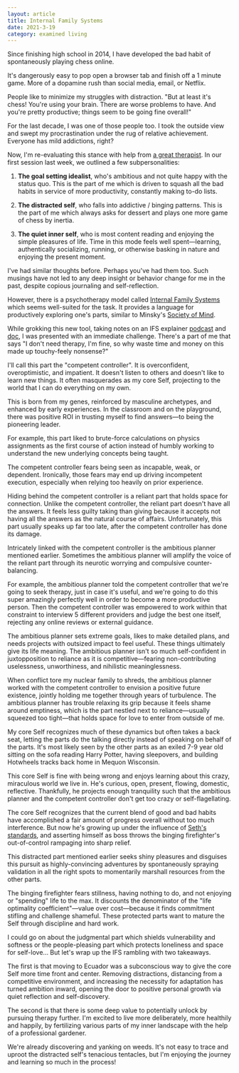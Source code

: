 ```yaml
---
layout: article
title: Internal Family Systems
date: 2021-3-19
category: examined living
---
```


Since finishing high school in 2014, I have developed the bad habit of spontaneously playing chess online.

It's dangerously easy to pop open a browser tab and finish off a 1 minute game. More of a dopamine rush than social media, email, or Netflix.

People like to minimize my struggles with distraction. "But at least it's chess! You're using your brain. There are worse problems to have. And you're pretty productive; things seem to be going fine overall!"

For the last decade, I was one of those people too. I took the outside view and swept my procrastination under the rug of relative achievement. Everyone has mild addictions, right?

Now, I'm re-evaluating this stance with help from [a great therapist](https://www.rebekahtinker.com/meet-rebekah). In our first session last week, we outlined a few subpersonalities:

1. **The goal setting idealist**, who's ambitious and not quite happy with the status quo. This is the part of me which is driven to squash all the bad habits in service of more productivity, constantly making to-do lists.

2. **The distracted self**, who falls into addictive / binging patterns. This is the part of me which always asks for dessert and plays one more game of chess by inertia.

3. **The quiet inner self**, who is most content reading and enjoying the simple pleasures of life. Time in this mode feels well spent&mdash;learning, authentically socializing, running, or otherwise basking in nature and enjoying the present moment.

I've had similar thoughts before. Perhaps you've had them too. Such musings have not led to any deep insight or behavior change for me in the past, despite copious journaling and self-reflection.

However, there is a psychotherapy model called [Internal Family Systems](https://en.wikipedia.org/wiki/Internal_Family_Systems_Model) which seems well-suited for the task. It provides a language for productively exploring one's parts, similar to Minsky's [Society of Mind](https://en.wikipedia.org/wiki/Society_of_Mind).

While grokking this new tool, taking notes on an IFS explainer [podcast](https://open.spotify.com/episode/6l6IcN87IxvE1C1W4AfA5Z?si=zv7ichTnT9aoMfuEaG2f-g) and [doc](/img/pdf/ifs-outline.pdf), I was presented with an immediate challenge. There's a part of me that says "I don't need therapy, I'm fine, so why waste time and money on this made up touchy-feely nonsense?"

I'll call this part the "competent controller". It is overconfident, overoptimistic, and impatient. It doesn't listen to others and doesn't like to learn new things. It often masquerades as my core Self, projecting to the world that I can do everything on my own.

This is born from my genes, reinforced by masculine archetypes, and enhanced by early experiences. In the classroom and on the playground, there was positive ROI in trusting myself to find answers&mdash;to being the pioneering leader.

For example, this part liked to brute-force calculations on physics assignments as the first course of action instead of humbly working to understand the new underlying concepts being taught.

The competent controller fears being seen as incapable, weak, or dependent. Ironically, those fears may end up driving incompetent execution, especially when relying too heavily on prior experience.

Hiding behind the competent controller is a reliant part that holds space for connection. Unlike the competent controller, the reliant part doesn't have all the answers. It feels less guilty taking than giving because it accepts not having all the answers as the natural course of affairs. Unfortunately, this part usually speaks up far too late, after the competent controller has done its damage.

Intricately linked with the competent controller is the ambitious planner mentioned earlier. Sometimes the ambitious planner will amplify the voice of the reliant part through its neurotic worrying and compulsive counter-balancing.

For example, the ambitious planner told the competent controller that we're going to seek therapy, just in case it's useful, and we're going to do this super amazingly perfectly well in order to become a more productive person. Then the competent controller was empowered to work within that constraint to interview 5 different providers and judge the best one itself, rejecting any online reviews or external guidance.

The ambitious planner sets extreme goals, likes to make detailed plans, and needs projects with outsized impact to feel useful. These things ultimately give its life meaning. The ambitious planner isn't so much self-confident in juxtopposition to reliance as it is competitive&mdash;fearing non-contributing uselessness, unworthiness, and nihilistic meaninglessness.

When conflict tore my nuclear family to shreds, the ambitious planner worked with the competent controller to envision a positive future existence, jointly holding me together through years of turbulence. The ambitious planner has trouble relaxing its grip because it feels shame around emptiness, which is the part nestled next to reliance&mdash;usually squeezed too tight&mdash;that holds space for love to enter from outside of me.

My core Self recognizes much of these dynamics but often takes a back seat, letting the parts do the talking directly instead of speaking on behalf of the parts. It's most likely seen by the other parts as an exiled 7-9 year old sitting on the sofa reading Harry Potter, having sleepovers, and building Hotwheels tracks back home in Mequon Wisconsin.

This core Self is fine with being wrong and enjoys learning about this crazy, miraculous world we live in. He's curious, open, present, flowing, domestic, reflective. Thankfully, he projects enough tranquility such that the ambitious planner and the competent controller don't get too crazy or self-flagellating.

The core Self recognizes that the current blend of good and bad habits have accomplished a fair amount of progress overall without too much interference. But now he's growing up under the influence of [Seth's standards](https://seths.blog/2015/04/demand-higher-standards/), and asserting himself as boss throws the binging firefighter's out-of-control rampaging into sharp relief.

This distracted part mentioned earlier seeks shiny pleasures and disguises this pursuit as highly-convincing adventures by spontaneously spraying validation in all the right spots to momentarily marshall resources from the other parts.

The binging firefighter fears stillness, having nothing to do, and not enjoying or "spending" life to the max. It discounts the denominator of the "life optimality coefficient"&mdash;value over cost&mdash;because it finds commitment stifling and challenge shameful. These protected parts want to mature the Self through discipline and hard work.

I could go on about the judgmental part which shields vulnerability and softness or the people-pleasing part which protects loneliness and space for self-love... But let's wrap up the IFS rambling with two takeaways.

The first is that moving to Ecuador was a subconscious way to give the core Self more time front and center. Removing distractions, distancing from a competitive environment, and increasing the necessity for adaptation has turned ambition inward, opening the door to positive personal growth via quiet reflection and self-discovery.

The second is that there is some deep value to potentially unlock by pursuing therapy further. I'm excited to live more deliberately, more healthily and happily, by fertilizing various parts of my inner landscape with the help of a professional gardener.

We're already discovering and yanking on weeds. It's not easy to trace and uproot the distracted self's tenacious tentacles, but I'm enjoying the journey and learning so much in the process!
